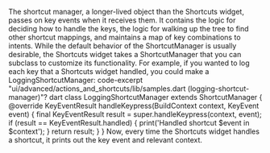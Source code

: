 The shortcut manager, a longer-lived object than the Shortcuts widget, passes
on key events when it receives them. It contains the logic for deciding how to
handle the keys, the logic for walking up the tree to find other shortcut
mappings, and maintains a map of key combinations to intents.
While the default behavior of the ShortcutManager is usually desirable, the
Shortcuts widget takes a ShortcutManager that you can subclass to customize
its functionality.
For example, if you wanted to log each key that a Shortcuts widget handled,
you could make a LoggingShortcutManager:
code-excerpt "ui/advanced/actions_and_shortcuts/lib/samples.dart (logging-shortcut-manager)"?
dart
class LoggingShortcutManager extends ShortcutManager {
  @override
  KeyEventResult handleKeypress(BuildContext context, KeyEvent event) {
    final KeyEventResult result = super.handleKeypress(context, event);
    if (result == KeyEventResult.handled) {
      print('Handled shortcut $event in $context');
    }
    return result;
  }
}
Now, every time the Shortcuts widget handles a shortcut, it prints out the key
event and relevant context.
